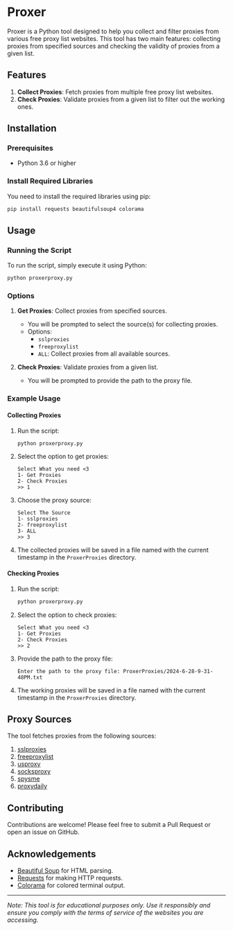 # Proxer

Proxer is a Python tool designed to help you collect and filter proxies from various free proxy list websites. This tool has two main features: collecting proxies from specified sources and checking the validity of proxies from a given list.

## Features

1. **Collect Proxies**: Fetch proxies from multiple free proxy list websites.
2. **Check Proxies**: Validate proxies from a given list to filter out the working ones.

## Installation

### Prerequisites

- Python 3.6 or higher

### Install Required Libraries

You need to install the required libraries using pip:

```bash
pip install requests beautifulsoup4 colorama
```

## Usage

### Running the Script

To run the script, simply execute it using Python:

```bash
python proxerproxy.py
```

### Options

1. **Get Proxies**: Collect proxies from specified sources.

   - You will be prompted to select the source(s) for collecting proxies.
   - Options:
     - `sslproxies`
     - `freeproxylist`
     - `ALL`: Collect proxies from all available sources.

2. **Check Proxies**: Validate proxies from a given list.
   - You will be prompted to provide the path to the proxy file.

### Example Usage

#### Collecting Proxies

1. Run the script:

   ```bash
   python proxerproxy.py
   ```

2. Select the option to get proxies:

   ```
   Select What you need <3
   1- Get Proxies
   2- Check Proxies
   >> 1
   ```

3. Choose the proxy source:

   ```
   Select The Source
   1- sslproxies
   2- freeproxylist
   3- ALL
   >> 3
   ```

4. The collected proxies will be saved in a file named with the current timestamp in the `ProxerProxies` directory.

#### Checking Proxies

1. Run the script:

   ```bash
   python proxerproxy.py
   ```

2. Select the option to check proxies:

   ```
   Select What you need <3
   1- Get Proxies
   2- Check Proxies
   >> 2
   ```

3. Provide the path to the proxy file:

   ```
   Enter the path to the proxy file: ProxerProxies/2024-6-28-9-31-48PM.txt
   ```

4. The working proxies will be saved in a file named with the current timestamp in the `ProxerProxies` directory.

## Proxy Sources

The tool fetches proxies from the following sources:

1. [sslproxies](https://www.sslproxies.org/)
2. [freeproxylist](https://free-proxy-list.net/)
3. [usproxy](https://www.us-proxy.org/)
4. [socksproxy](https://www.socks-proxy.net/)
5. [spysme](https://spys.me/proxy.txt)
6. [proxydaily](https://proxy-daily.com/)



## Contributing

Contributions are welcome! Please feel free to submit a Pull Request or open an issue on GitHub.

## Acknowledgements

- [Beautiful Soup](https://www.crummy.com/software/BeautifulSoup/bs4/doc/) for HTML parsing.
- [Requests](https://docs.python-requests.org/en/latest/) for making HTTP requests.
- [Colorama](https://pypi.org/project/colorama/) for colored terminal output.

---

_Note: This tool is for educational purposes only. Use it responsibly and ensure you comply with the terms of service of the websites you are accessing._
